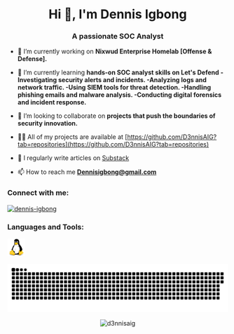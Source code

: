 <h1 align="center">Hi 👋, I'm Dennis Igbong</h1>
<h3 align="center">A passionate SOC Analyst</h3>


- 🔭 I’m currently working on **Nixwud Enterprise Homelab [Offense & Defense].**

- 🌱 I’m currently learning **hands-on SOC analyst skills on Let's Defend -Investigating security alerts and incidents. -Analyzing logs and network traffic. -Using SIEM tools for threat detection. -Handling phishing emails and malware analysis. -Conducting digital forensics and incident response.**

- 👯 I’m looking to collaborate on **projects that push the boundaries of security innovation.**

- 👨‍💻 All of my projects are available at [https://github.com/D3nnisAIG?tab=repositories](https://github.com/D3nnisAIG?tab=repositories)

- 📝 I regularly write articles on [Substack](Substack)

- 📫 How to reach me **Dennisigbong@gmail.com**

<h3 align="left">Connect with me:</h3>
<p align="left">
<a href="https://linkedin.com/in/dennis-igbong" target="blank"><img align="center" src="https://raw.githubusercontent.com/rahuldkjain/github-profile-readme-generator/master/src/images/icons/Social/linked-in-alt.svg" alt="dennis-igbong" height="30" width="40" /></a>
</p>

<h3 align="left">Languages and Tools:</h3>
<p align="left"> <a href="https://www.linux.org/" target="_blank" rel="noreferrer"> <img src="https://raw.githubusercontent.com/devicons/devicon/master/icons/linux/linux-original.svg" alt="linux" width="40" height="40"/> </a> </p>

<div align="center">

  ![snake gif](https://github.com/D3nnisAIG/D3nnisAIG/blob/output/github-snake-dark.svg)

</div>

<p align="center"> <img src="https://komarev.com/ghpvc/?username=d3nnisaig&label=Profile%20views&color=0e75b6&style=flat" alt="d3nnisaig" /> </p>



